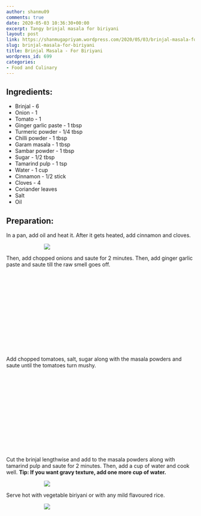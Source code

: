 ```yaml
---
author: shanmu09
comments: true
date: 2020-05-03 10:36:30+00:00
excerpt: Tangy brinjal masala for biriyani
layout: post
link: https://shanmugapriyam.wordpress.com/2020/05/03/brinjal-masala-for-biriyani/
slug: brinjal-masala-for-biriyani
title: Brinjal Masala - For Biriyani
wordpress_id: 699
categories:
- Food and Culinary
---
```

<style>
.square {
    float:left;
    width: 49%;
    border-radius:5%;
    padding-bottom : 40%; /* = width for a 1:1 aspect ratio */
    margin:0.5%;
    background-position:center center;
    background-repeat:no-repeat;
    background-size:cover; /* you change this to "contain" if you don't want the images to be cropped */
}
	
#break {
    clear:both;
}

.img_1{background-image:url('https://shanmugapriyam.files.wordpress.com/2020/05/00100lrportrait_00100_burst20200503105544653_cover.jpg');}
.img_2{background-image:url('https://shanmugapriyam.files.wordpress.com/2020/05/00100lrportrait_00100_burst20200503105753303_cover-1.jpg');}
.img_3{background-image:url('https://shanmugapriyam.files.wordpress.com/2020/05/00100lrportrait_00100_burst20200503110015553_cover.jpg');}
.img_4{background-image:url('https://shanmugapriyam.files.wordpress.com/2020/05/00000img_00000_burst20200503110417975_cover-1.jpg');}



.resize_fit_center {
    max-width:60%;
    max-height:60%;
    vertical-align: middle;
    display: block;
    margin-left: auto;
    margin-right: auto;
    border-radius:5%;
}

.center {
  margin: auto;
  width: 60%;
}
</style>




## Ingredients:







  * Brinjal - 6
  * Onion - 1
  * Tomato - 1
  * Ginger garlic paste - 1 tbsp
  * Turmeric powder - 1/4 tbsp
  * Chilli powder - 1 tbsp
  * Garam masala - 1 tbsp
  * Sambar powder - 1 tbsp
  * Sugar - 1/2 tbsp
  * Tamarind pulp - 1 tsp
  * Water - 1 cup
  * Cinnamon - 1/2 stick
  * Cloves - 4
  * Coriander leaves
  * Salt
  * Oil






## Preparation:







In a pan, add oil and heat it. After it gets heated, add cinnamon and cloves.


<div>
	<img src="https://shanmugapriyam.files.wordpress.com/2020/05/00000img_00000_burst20200503105513592_cover.jpg?w=1024"  class="resize_fit_center"/>
</div>
<p/>







Then, add chopped onions and saute for 2 minutes. Then, add ginger garlic paste and saute till the raw smell goes off.





<div class="square img_1">
</div>
<div class="square img_2">
</div>
<div id="break"> </div>
<p/>








Add chopped tomatoes, salt, sugar along with the masala powders and saute until the tomatoes turn mushy.






<div class="square img_3">
</div>
<div class="square img_4">
</div>
<div id="break"> </div>
<p/>









Cut the brinjal lengthwise and add to the masala powders along with tamarind pulp and saute for 2 minutes. Then, add a cup of water and cook well.  **Tip: If you want gravy texture, add one more cup of water.**



<div>
	<img src="https://shanmugapriyam.files.wordpress.com/2020/05/00100lrportrait_00100_burst20200503110826414_cover.jpg?w=1024"  class="resize_fit_center"/>
</div>
<p/>






Serve hot with vegetable biriyani or with any mild flavoured rice.



<div>
	<img src="https://shanmugapriyam.files.wordpress.com/2020/05/img_20200503_140458.jpg?w=1024"  class="resize_fit_center"/>
</div>
<p/>



